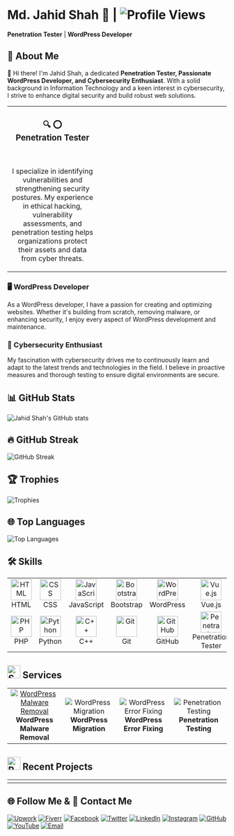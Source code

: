 # Md. Jahid Shah 👋 | ![Profile Views](https://komarev.com/ghpvc/?username=mdjahidshah)
**Penetration Tester** | **WordPress Developer**
## 🚀 About Me
👋 Hi there! I'm Jahid Shah, a dedicated **Penetration Tester, Passionate WordPress Developer, and Cybersecurity Enthusiast**. With a solid background in Information Technology and a keen interest in cybersecurity, I strive to enhance digital security and build robust web solutions.

<div align="center">
  <table>
    <tr>
      <td align="center" width="300px">
        <h3>🔍 ⭕<br>Penetration Tester</h3><br />
        <p>I specialize in identifying vulnerabilities and strengthening security postures. My experience in ethical hacking, vulnerability assessments, and penetration testing helps organizations protect their assets and data from cyber threats.</p>
      </td>
      <td align="center" width="300px">
        <a href=""><img src="" alt=""/></a><br />
        <b></b>
      </td>
      <td align="center" width="300px">
        <a href=""><img src="" alt=""/></a><br />
        <b></b>
      </td>
      <!--td align="center" width="200px">
        <a href=""><img src="" alt=""/></a><br />
        <b></b>
      </td-->
    </tr>
  </table>
</div>

### 🖥️ WordPress Developer
As a WordPress developer, I have a passion for creating and optimizing websites. Whether it's building from scratch, removing malware, or enhancing security, I enjoy every aspect of WordPress development and maintenance.

### 🔐 Cybersecurity Enthusiast
My fascination with cybersecurity drives me to continuously learn and adapt to the latest trends and technologies in the field. I believe in proactive measures and thorough testing to ensure digital environments are secure.

## 📊 GitHub Stats
![Jahid Shah's GitHub stats](https://github-readme-stats.vercel.app/api?username=mdjahidshah&show_icons=true&theme=radical)

## 🔥 GitHub Streak
![GitHub Streak](https://github-readme-streak-stats.herokuapp.com/?user=mdjahidshah&theme=radical&hide_border=true)

## 🏆 Trophies
![Trophies](https://github-profile-trophy.vercel.app/?username=mdjahidshah&theme=radical)

## 🌐 Top Languages
![Top Languages](https://github-readme-stats.vercel.app/api/top-langs/?username=mdjahidshah&layout=compact&theme=radical)

## 🛠 Skills
<table>
  <tr>
    <td align="center" width="96">
      <img src="https://img.icons8.com/color/48/000000/html-5.png" width="48" height="48" alt="HTML" />
      <br>HTML
    </td>
    <td align="center" width="96">
      <img src="https://img.icons8.com/color/48/000000/css3.png" width="48" height="48" alt="CSS" />
      <br>CSS
    </td>
    <td align="center" width="96">
      <img src="https://img.icons8.com/color/48/000000/javascript.png" width="48" height="48" alt="JavaScript" />
      <br>JavaScript
    </td>
    <td align="center" width="96">
      <img src="https://img.icons8.com/color/48/000000/bootstrap.png" width="48" height="48" alt="Bootstrap" />
      <br>Bootstrap
    </td>
    <td align="center" width="96">
      <img src="https://img.icons8.com/color/48/000000/wordpress.png" width="48" height="48" alt="WordPress" />
      <br>WordPress
    </td>
    <td align="center" width="96">
      <img src="https://img.icons8.com/color/48/000000/vue-js.png" width="48" height="48" alt="Vue.js" />
      <br>Vue.js
    </td>
    <td align="center" width="96">
      <img src="https://img.icons8.com/color/48/000000/react-native.png" width="48" height="48" alt="React.js" />
      <br>React.js
    </td>
  </tr>
  <tr>
    <td align="center" width="96">
      <img src="https://img.icons8.com/color/48/000000/php.png" width="48" height="48" alt="PHP" />
      <br>PHP
    </td>
    <td align="center" width="96">
      <img src="https://img.icons8.com/color/48/000000/python.png" width="48" height="48" alt="Python" />
      <br>Python
    </td>
    <td align="center" width="96">
      <img src="https://img.icons8.com/color/48/000000/c-plus-plus-logo.png" width="48" height="48" alt="C++" />
      <br>C++
    </td>
     <td align="center" width="96">
      <img src="https://img.icons8.com/color/48/000000/git.png" width="48" height="48" alt="Git" />
      <br>Git
    </td>
   <td align="center" width="96">
      <img src="https://img.icons8.com/color/48/000000/github.png" width="48" height="48" alt="GitHub" />
      <br>GitHub
    </td>
    <td align="center" width="96">
      <img src="https://img.icons8.com/ios/50/ffffff/hacker.png" width="48" height="48" alt="Penetration Tester" />
      <br>Penetration Tester
    </td>
    <td align="center" width="96">
      <img src="https://img.icons8.com/ios-filled/50/ffffff/shield.png" width="48" height="48" alt="Website Security" />
      <br>Website Security
    </td>
  </tr>
</table>

## <img src="https://img.icons8.com/ios-filled/50/ffffff/services.png" alt="Services" width="30"/> Services
<div align="center">
  <table>
    <tr>
      <td align="center" width="200px">
        <a href="https://www.upwork.com/services/product/development-it-wordpress-virus-removal-recover-hacked-website-provide-fast-fix-solutions-1822222983601510503?ref=project_share"><img src="https://img.icons8.com/color/48/000000/bug.png" alt="WordPress Malware Removal"/></a><br />
        <b>WordPress Malware Removal</b>
      </td>
      <td align="center" width="200px">
        <img src="https://img.icons8.com/fluency/48/000000/cloud-sync.png" alt="WordPress Migration"/><br />
        <b>WordPress Migration</b>
      </td>
      <td align="center" width="200px">
        <img src="https://img.icons8.com/color/48/000000/maintenance.png" alt="WordPress Error Fixing"/><br />
        <b>WordPress Error Fixing</b>
      </td>
      <td align="center" width="200px">
        <img src="https://img.icons8.com/color/48/000000/security-checked.png" alt="Penetration Testing"/><br />
        <b>Penetration Testing</b>
      </td>
    </tr>
  </table>
</div>

## <img src="https://img.icons8.com/ios-filled/50/ffffff/maintenance.png" alt="Recent Projects" width="30"/> Recent Projects

<div align="center">
  <table>
    <tr>
      <td align="center" width="200px">
        <a href=""><img src="" alt=""/></a><br />
        <b></b>
      </td>
      <td align="center" width="200px">
        <a href=""><img src="" alt=""/></a><br />
        <b></b>
      </td>
      <td align="center" width="200px">
        <a href=""><img src="" alt=""/></a><br />
        <b></b>
      </td>
      <td align="center" width="200px">
        <a href=""><img src="" alt=""/></a><br />
        <b></b>
      </td>
      <!--td align="center" width="200px">
        <a href=""><img src="" alt=""/></a><br />
        <b></b>
      </td-->
    </tr>
  </table>
</div>

## 🌐 Follow Me & 📧 Contact Me

<p text-align="left">
  <a href="https://www.upwork.com/freelancers/~017d4f7b9e14c3a1e0?mp_source=share" target="_blank"><img src="https://img.icons8.com/ios-filled/50/ffffff/upwork.png" alt="Upwork"/></a>
  <a href="https://www.fiverr.com/idealistb" target="_blank"><img src="https://img.icons8.com/color/48/000000/fiverr.png" alt="Fiverr"/></a>
  <a href="https://facebook.com/JahidShahWP" target="_blank"><img src="https://img.icons8.com/color/48/000000/facebook.png" alt="Facebook"/></a>
  <a href="https://twitter.com/JahidShahwp" target="_blank"><img src="https://img.icons8.com/color/48/000000/twitter--v1.png" alt="Twitter"/></a>
  <a href="https://www.linkedin.com/in/jahid-shah-wp/" target="_blank"><img src="https://img.icons8.com/color/48/000000/linkedin.png" alt="LinkedIn"/></a>
  <a href="https://www.instagram.com/jahidshahwp/" target="_blank"><img src="https://img.icons8.com/color/48/000000/instagram-new.png" alt="Instagram"/></a>
  <a href="https://github.com/mdjahidshah" target="_blank"><img src="https://img.icons8.com/color/48/000000/github.png" alt="GitHub"/></a>
  <a href="https://www.youtube.com/@JahidShahWP" target="_blank"><img src="https://img.icons8.com/color/48/000000/youtube-play.png" alt="YouTube"/></a>
  <a href="mailto:mdjahidshah65@gmail.com" target="_blank"><img src="https://img.icons8.com/color/48/000000/email.png" alt="Email"/></a>
</p>

